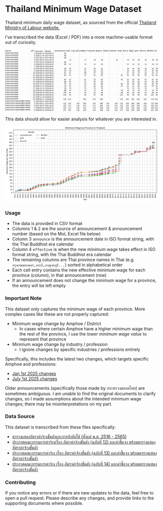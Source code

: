 # Thailand Minimum Wage Dataset
Thailand minimum daily wage dataset, as sourced from the official
[Thailand Ministry of Labour website.](https://www.mol.go.th/%E0%B8%AD%E0%B8%B1%E0%B8%95%E0%B8%A3%E0%B8%B2%E0%B8%84%E0%B9%88%E0%B8%B2%E0%B8%88%E0%B9%89%E0%B8%B2%E0%B8%87%E0%B8%82%E0%B8%B1%E0%B9%89%E0%B8%99%E0%B8%95%E0%B9%88%E0%B8%B3)

I've transcribed the data (Excel / PDF) into a more machine-usable format out of curiosity.

![Data Example](assets/example_data.png)

This data should allow for easier analysis for whatever you are interested in.

![Chart Example](assets/example_chart.png)

### Usage

- The data is provided in CSV format
- Columns 1 & 2 are the source of announcement & announcement number (based on the MoL Excel file below)
- Column 3 `announce` is the announcement date in ISO format string, with the Thai Buddhist era calendar
- Column 4 `effective` is when the new minimum wage takes effect in ISO format string, with the Thai Buddhist era calendar
- The remaining columns are Thai province names in Thai (e.g. `กรุงเทพมหานคร,กระบี่,กาญจนบุรี...`) sorted in alphabetical order
- Each cell entry contains the new effective minimum wage for each province (column), in that announcement (row)
- If an announcement does not change the minimum wage for a province, the entry will be left empty

### Important Note
This dataset only captures the minimum wage of each province.
More complex cases like these are not properly captured:
- Minimum wage change by Amphoe / District
    - In cases where certain Amphoe have a higher minimum wage than the rest of the province, I use the _lower minimum wage value_ to represent that province
- Minimum wage change by industry / profession
    - I ignore changes by specific industries / professions entirely

Specifically, this includes the latest two changes, which targets specific Amphoe and professions:
- [Jan 1st 2025 changes](https://www.mol.go.th/wp-content/uploads/sites/2/2024/12/%E0%B8%9B%E0%B8%A3%E0%B8%B0%E0%B8%81%E0%B8%B2%E0%B8%A8%E0%B8%84%E0%B9%88%E0%B8%B2%E0%B8%88%E0%B9%89%E0%B8%B2%E0%B8%87%E0%B8%82%E0%B8%B1%E0%B9%89%E0%B8%99%E0%B8%95%E0%B9%88%E0%B8%B3-%E0%B8%8913%E0%B8%A3%E0%B8%B2%E0%B8%8A%E0%B8%81%E0%B8%B4%E0%B8%88%E0%B8%88%E0%B8%B2.pdf)
- [July 1st 2025 changes](https://www.mol.go.th/wp-content/uploads/sites/2/2025/07/%E0%B8%9B%E0%B8%A3%E0%B8%B0%E0%B8%81%E0%B8%B2%E0%B8%A8-%E0%B8%84%E0%B8%88.%E0%B8%82%E0%B8%B1%E0%B9%89%E0%B8%99%E0%B8%95%E0%B9%88%E0%B8%B3-%E0%B8%8914-%E0%B8%A3%E0%B8%A7%E0%B8%A1.pdf)

Older announcements (specifically those made by กระทรวงมหาดไทย) are sometimes ambiguous.
I am unable to find the original documents to clarify changes, so I made assumptions about the intended minimum wage changes;
there may be misinterpretations on my part.

### Data Source

This dataset is transcribed from these files specifically:

- [ตารางแสดงอัตราค่าจ้างขั้นต่ำและการบังคับใช้ (ตั้งแต่ พ.ศ. 2516 - 2565)](https://www.mol.go.th/wp-content/uploads/sites/2/2022/09/TableWage2016-now_for1Oct2022.xlsx)
- [ประกาศคณะกรรมการค่าจ้างเรื่อง อัตราค่าจ้างขั้นต่ำ (ฉบับที่ 12) และคำชี้แจง พร้อมตารางแสดงอัตราค่าจ้างขั้นต่ำ](https://www.mol.go.th/wp-content/uploads/sites/2/2024/01/%E0%B8%9B%E0%B8%A3%E0%B8%B0%E0%B8%81%E0%B8%B2%E0%B8%A8%E0%B8%84%E0%B8%93%E0%B8%B0%E0%B8%81%E0%B8%A3%E0%B8%A3%E0%B8%A1%E0%B8%81%E0%B8%B2%E0%B8%A3%E0%B8%84%E0%B9%88%E0%B8%B2%E0%B8%88%E0%B9%89%E0%B8%B2%E0%B8%87%E0%B8%82%E0%B8%B1%E0%B9%89%E0%B8%99%E0%B8%95%E0%B9%88%E0%B8%B3-%E0%B8%89.12.pdf)
- [ประกาศคณะกรรมการค่าจ้าง เรื่อง อัตราค่าจ้างขั้นต่ำ (ฉบับที่ 13) และคำชี้แจง พร้อมตารางแสดงอัตราค่าจ้างขั้นต่ำ](https://www.mol.go.th/wp-content/uploads/sites/2/2024/12/%E0%B8%9B%E0%B8%A3%E0%B8%B0%E0%B8%81%E0%B8%B2%E0%B8%A8%E0%B8%84%E0%B9%88%E0%B8%B2%E0%B8%88%E0%B9%89%E0%B8%B2%E0%B8%87%E0%B8%82%E0%B8%B1%E0%B9%89%E0%B8%99%E0%B8%95%E0%B9%88%E0%B8%B3-%E0%B8%8913%E0%B8%A3%E0%B8%B2%E0%B8%8A%E0%B8%81%E0%B8%B4%E0%B8%88%E0%B8%88%E0%B8%B2.pdf)
- [ประกาศคณะกรรมการค่าจ้าง เรื่อง อัตราค่าจ้างขั้นต่ำ (ฉบับที่ 14) และคำชี้แจง พร้อมตารางแสดงอัตราค่าจ้างขั้นต่ำ](https://www.mol.go.th/wp-content/uploads/sites/2/2025/07/%E0%B8%9B%E0%B8%A3%E0%B8%B0%E0%B8%81%E0%B8%B2%E0%B8%A8-%E0%B8%84%E0%B8%88.%E0%B8%82%E0%B8%B1%E0%B9%89%E0%B8%99%E0%B8%95%E0%B9%88%E0%B8%B3-%E0%B8%8914-%E0%B8%A3%E0%B8%A7%E0%B8%A1.pdf)

### Contributing
If you notice any errors or if there are new updates to the data, feel free to open a pull request.
Please describe any changes, and provide links to the supporting documents where possible.

